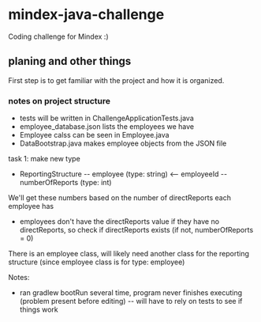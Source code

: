 # mindex-java-challenge
Coding challenge for Mindex :)

## planing and other things
First step is to get familiar with the project and how it is organized.

### notes on project structure
- tests will be written in ChallengeApplicationTests.java
- employee_database.json lists the employees we have
- Employee calss can be seen in Employee.java
- DataBootstrap.java makes employee objects from the JSON file

task 1: make new type
- ReportingStructure
-- employee (type: string) <-- employeeId
-- numberOfReports (type: int)

We'll get these numbers based on the number of directReports each employee has
- employees don't have the directReports value if they have no directReports, so check if directReports exists (if not, numberOfReports = 0)

There is an employee class, will likely need another class for the reporting structure (since employee class is for type: employee)

Notes:
- ran gradlew bootRun several time, program never finishes executing (problem present before editing)
-- will have to rely on tests to see if things work
